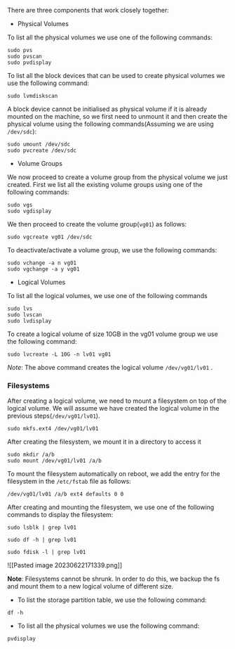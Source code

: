 There are three components that work closely together:

- Physical Volumes

To list all the physical volumes we use one of the following commands:
```
sudo pvs
sudo pvscan
sudo pvdisplay
```

To list all the block devices that can be used to create physical volumes we use the following command:
```
sudo lvmdiskscan
```

A block device cannot be initialised as physical  volume if it is already mounted on the machine, so we first need to unmount it and then create the physical volume using the following commands(Assuming we are using `/dev/sdc`):
```
sudo umount /dev/sdc
sudo pvcreate /dev/sdc
```

- Volume Groups

We now proceed to create a volume group from the physical volume we just created. First we list all the existing volume groups using one of the following commands:
```
sudo vgs
sudo vgdisplay
```

We then proceed to create the volume group(`vg01`) as follows:
```
sudo vgcreate vg01 /dev/sdc
```

To deactivate/activate a volume group, we use the following commands:
```
sudo vchange -a n vg01
sudo vgchange -a y vg01
```


- Logical Volumes

To list all the logical volumes, we use one of the following commands
```
sudo lvs
sudo lvscan
sudo lvdisplay
```

To create a logical volume of size 10GB in the vg01 volume group we use the following command:
```
sudo lvcreate -L 10G -n lv01 vg01
```
*Note*: The above command creates the logical volume `/dev/vg01/lv01` .

### Filesystems

After creating a logical volume, we need to mount a filesystem on top of the logical volume. We will assume we have created the logical volume in the previous steps(`/dev/vg01/lv01`). 
```
sudo mkfs.ext4 /dev/vg01/lv01
```

After creating the filesystem, we mount it in a directory to access it
```
sudo mkdir /a/b
sudo mount /dev/vg01/lv01 /a/b 
```

To mount the filesystem automatically on reboot, we add the entry for the filesystem in the `/etc/fstab` file as follows:
```
/dev/vg01/lv01 /a/b ext4 defaults 0 0
```

After creating and mounting the filesystem, we use one of the following commands to display the filesystem:
```
sudo lsblk | grep lv01

sudo df -h | grep lv01

sudo fdisk -l | grep lv01
```


![[Pasted image 20230622171339.png]]

**Note**: Filesystems cannot be shrunk. In order to do this, we backup the fs and mount them to a new logical volume of different size.

- To list the storage partition table, we use the following command:
```
df -h
```

- To list all the physical volumes we use the following command:
```
pvdisplay
```